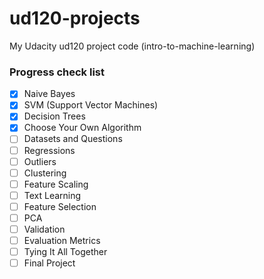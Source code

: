 # ud120-projects

My Udacity ud120 project code (intro-to-machine-learning)

### Progress check list
- [x] Naive Bayes
- [x] SVM (Support Vector Machines)
- [x] Decision Trees
- [x] Choose Your Own Algorithm
- [ ] Datasets and Questions
- [ ] Regressions
- [ ] Outliers
- [ ] Clustering
- [ ] Feature Scaling
- [ ] Text Learning
- [ ] Feature Selection
- [ ] PCA
- [ ] Validation
- [ ] Evaluation Metrics
- [ ] Tying It All Together
- [ ] Final Project
